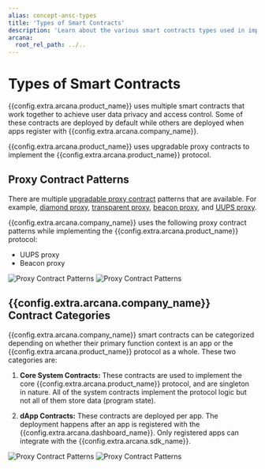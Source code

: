 ```yaml
---
alias: concept-ansc-types
title: 'Types of Smart Contracts'
description: 'Learn about the various smart contracts types used in implementing the Arcana Network protocol.'
arcana:
  root_rel_path: ../..
---
```


# Types of Smart Contracts

{{config.extra.arcana.product_name}} uses multiple smart contracts that work together to achieve user data privacy and access control. Some of these contracts are deployed by default while others are deployed when apps register with {{config.extra.arcana.company_name}}.

{{config.extra.arcana.product_name}} uses upgradable proxy contracts to implement the {{config.extra.arcana.product_name}}  protocol.

## Proxy Contract Patterns

There are multiple [upgradable proxy contract](https://docs.openzeppelin.com/contracts/3.x/api/proxy#UpgradeableProxy) patterns that are available. For example, [diamond proxy](https://blog.logrocket.com/using-uups-proxy-pattern-upgrade-smart-contracts/#what-is-a-diamond-pattern), [transparent proxy](https://blog.logrocket.com/using-uups-proxy-pattern-upgrade-smart-contracts/#what-is-a-transparent-proxy-pattern), [beacon proxy](https://docs.openzeppelin.com/contracts/3.x/api/proxy#beacon), and [UUPS proxy](https://blog.logrocket.com/using-uups-proxy-pattern-upgrade-smart-contracts/#what-is-a-uups-proxy-pattern). 

{{config.extra.arcana.company_name}} uses the following proxy contract patterns while implementing the {{config.extra.arcana.product_name}}  protocol:

- UUPS proxy
- Beacon proxy

![Proxy Contract Patterns](/img/diagrams/d_an_proxy_pattern_light.png#only-light)
![Proxy Contract Patterns](/img/diagrams/d_an_proxy_pattern_dark.png#only-dark)

## {{config.extra.arcana.company_name}}  Contract Categories

{{config.extra.arcana.company_name}}  smart contracts can be categorized depending on whether their primary function context is an app or the {{config.extra.arcana.product_name}}  protocol as a whole. These two categories are:

1. **Core System Contracts:** These contracts are used to implement the core {{config.extra.arcana.product_name}}  protocol, and are singleton in nature. All of the system contracts implement the protocol logic but not all of them store data (program state).

2. **dApp Contracts:** These contracts are deployed per app. The deployment happens after an app is registered with the {{config.extra.arcana.dashboard_name}}. Only registered apps can integrate with the {{config.extra.arcana.sdk_name}}. 

![Proxy Contract Patterns](/img/diagrams/d_an_contract_types_light.png#only-light)
![Proxy Contract Patterns](/img/diagrams/d_an_contract_types_dark.png#only-dark)

<!---

:::note

None of the {{config.extra.arcana.company_name}} smart contracts store any app user data.  All app user data resides in the distributed, decentralized {{config.extra.arcana.company_name}}  Store in a geographical region configured by the app. Uploading, downloading, and accessing data residing in the {{config.extra.arcana.company_name}}  Store requires interaction with {{config.extra.arcana.company_name}}  smart contracts and other platform components.

:::

--->
